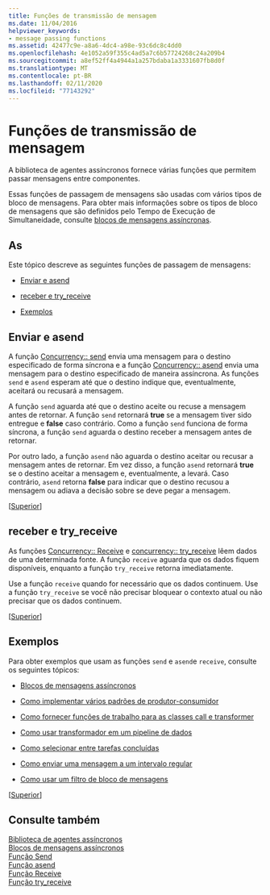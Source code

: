 ```yaml
---
title: Funções de transmissão de mensagem
ms.date: 11/04/2016
helpviewer_keywords:
- message passing functions
ms.assetid: 42477c9e-a8a6-4dc4-a98e-93c6dc8c4dd0
ms.openlocfilehash: 4e1052a59f355c4ad5a7c6b57724268c24a209b4
ms.sourcegitcommit: a8ef52ff4a4944a1a257bdaba1a3331607fb8d0f
ms.translationtype: MT
ms.contentlocale: pt-BR
ms.lasthandoff: 02/11/2020
ms.locfileid: "77143292"
---
```

# <a name="message-passing-functions"></a>Funções de transmissão de mensagem

A biblioteca de agentes assíncronos fornece várias funções que permitem passar mensagens entre componentes.

Essas funções de passagem de mensagens são usadas com vários tipos de bloco de mensagens. Para obter mais informações sobre os tipos de bloco de mensagens que são definidos pelo Tempo de Execução de Simultaneidade, consulte [blocos de mensagens assíncronas](../../parallel/concrt/asynchronous-message-blocks.md).

## <a name="top"></a>As

Este tópico descreve as seguintes funções de passagem de mensagens:

- [Enviar e asend](#send)

- [receber e try_receive](#receive)

- [Exemplos](#examples)

## <a name="send"></a>Enviar e asend

A função [Concurrency:: send](reference/concurrency-namespace-functions.md#send) envia uma mensagem para o destino especificado de forma síncrona e a função [Concurrency:: asend](reference/concurrency-namespace-functions.md#asend) envia uma mensagem para o destino especificado de maneira assíncrona. As funções `send` e `asend` esperam até que o destino indique que, eventualmente, aceitará ou recusará a mensagem.

A função `send` aguarda até que o destino aceite ou recuse a mensagem antes de retornar. A função `send` retornará **true** se a mensagem tiver sido entregue e **false** caso contrário. Como a função `send` funciona de forma síncrona, a função `send` aguarda o destino receber a mensagem antes de retornar.

Por outro lado, a função `asend` não aguarda o destino aceitar ou recusar a mensagem antes de retornar. Em vez disso, a função `asend` retornará **true** se o destino aceitar a mensagem e, eventualmente, a levará. Caso contrário, `asend` retorna **false** para indicar que o destino recusou a mensagem ou adiava a decisão sobre se deve pegar a mensagem.

[[Superior](#top)]

## <a name="receive"></a>receber e try_receive

As funções [Concurrency:: Receive](reference/concurrency-namespace-functions.md#receive) e [concurrency:: try_receive](reference/concurrency-namespace-functions.md#try_receive) lêem dados de uma determinada fonte. A função `receive` aguarda que os dados fiquem disponíveis, enquanto a função `try_receive` retorna imediatamente.

Use a função `receive` quando for necessário que os dados continuem. Use a função `try_receive` se você não precisar bloquear o contexto atual ou não precisar que os dados continuem.

[[Superior](#top)]

## <a name="examples"></a> Exemplos

Para obter exemplos que usam as funções `send` e `asend`e `receive`, consulte os seguintes tópicos:

- [Blocos de mensagens assíncronos](../../parallel/concrt/asynchronous-message-blocks.md)

- [Como implementar vários padrões de produtor-consumidor](../../parallel/concrt/how-to-implement-various-producer-consumer-patterns.md)

- [Como fornecer funções de trabalho para as classes call e transformer](../../parallel/concrt/how-to-provide-work-functions-to-the-call-and-transformer-classes.md)

- [Como usar transformador em um pipeline de dados](../../parallel/concrt/how-to-use-transformer-in-a-data-pipeline.md)

- [Como selecionar entre tarefas concluídas](../../parallel/concrt/how-to-select-among-completed-tasks.md)

- [Como enviar uma mensagem a um intervalo regular](../../parallel/concrt/how-to-send-a-message-at-a-regular-interval.md)

- [Como usar um filtro de bloco de mensagens](../../parallel/concrt/how-to-use-a-message-block-filter.md)

[[Superior](#top)]

## <a name="see-also"></a>Consulte também

[Biblioteca de agentes assíncronos](../../parallel/concrt/asynchronous-agents-library.md)<br/>
[Blocos de mensagens assíncronos](../../parallel/concrt/asynchronous-message-blocks.md)<br/>
[Função Send](reference/concurrency-namespace-functions.md#send)<br/>
[Função asend](reference/concurrency-namespace-functions.md#asend)<br/>
[Função Receive](reference/concurrency-namespace-functions.md#receive)<br/>
[Função try_receive](reference/concurrency-namespace-functions.md#try_receive)
